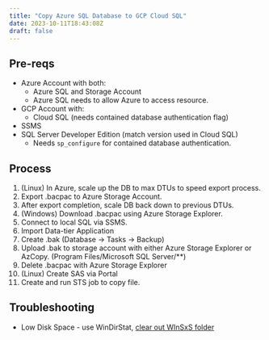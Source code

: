 ```yaml
---
title: "Copy Azure SQL Database to GCP Cloud SQL"
date: 2023-10-11T18:43:08Z
draft: false
---
```


## Pre-reqs

* Azure Account with both:
  * Azure SQL and Storage Account
  * Azure SQL needs to allow Azure to access resource.
* GCP Account with:
  * Cloud SQL (needs contained database authentication flag)
* SSMS
* SQL Server Developer Edition (match version used in Cloud SQL)
  * Needs `sp_configure` for contained database authentication.

## Process

1. (Linux) In Azure, scale up the DB to max DTUs to speed export process.
2. Export .bacpac to Azure Storage Account.
3. After export completion, scale DB back down to previous DTUs.
4. (Windows) Download .bacpac using Azure Storage Explorer.
5. Connect to local SQL via SSMS.
6. Import Data-tier Application
7. Create .bak (Database -> Tasks -> Backup)
8. Upload .bak to storage account with either Azure Storage Explorer or AzCopy. (Program Files/Microsoft SQL Server/**)
9. Delete .bacpac with Azure Storage Explorer
10. (Linux) Create SAS via Portal
11. Create and run STS job to copy file.

## Troubleshooting

* Low Disk Space - use WinDirStat, [clear out WInSxS folder](https://helpdeskgeek.com/windows-11/what-is-the-winsxs-folder-why-is-it-huge-and-how-to-cleanup/)
